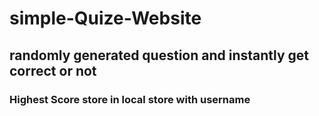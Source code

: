 # simple-Quize-Website

## randomly generated question and instantly get correct or not 
### Highest Score store in local store with username
